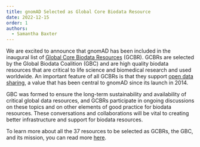 ```yaml
---
title: gnomAD Selected as Global Core Biodata Resource
date: 2022-12-15
order: 1
authors:
  - Samantha Baxter
---
```

We are excited to announce that gnomAD has been included in the inaugural list of [Global Core
Biodata Resources](https://globalbiodata.org/scientific-activities/global-core-biodata-resources) (GCBR). GCBRs are selected by the Global Biodata Coalition (GBC) and are high quality biodata resources that are critical to life science and biomedical research and used worldwide. An important feature of all GCBRs is that they support [open data sharing](https://gnomad.broadinstitute.org/policies), a value that has been central to gnomAD since its launch in 2014. 

GBC was formed to ensure the long-term sustainability and availability of critical global data resources, and GCBRs participate in ongoing discussions on these topics and on other elements of good practice for biodata resources. These conversations and collaborations will be vital to creating better infrastructure and support for biodata resources.

To learn more about all the 37 resources to be selected as GCBRs, the GBC, and its mission, you can read more [here](https://globalbiodata.org/scientific-activities/global-core-biodata-resources).

<!-- end_excerpt -->
